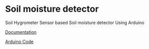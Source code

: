 # Soil moisture detector

Soil Hygrometer Sensor based Soil moisture detector Using Arduino 

[Documentation](/doc/Soil-Moisture-Detection-Device-Using-Arduino.pdf)

[Arduino Code ](/code/soil-moister-detector.ino)
